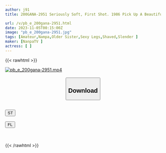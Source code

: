 ```yaml
---
author: j91
title: 200GANA-2951 Seriously Soft, First Shot. 1986 Pick Up A Beautiful Lady In Fashionable Midtown! Super Beautiful Legs With A Model Body! ! ! A Natural Girl Who Is The Complete Opposite Of What She Looks Like And Comes Along With Hoi Hoi! A Sexy Lady Who Shakes Her Hips Voluntarily, Squirts Like A Waterfall From The Foot Of Her Long Legs! ! ! (Asami Mizuhata)

url: /v/pb_e_200gana-2951.html
date: 2023-11-05T00:15:00Z
image: "pb_e_200gana-2951.jpg"
tags: [Amateur,Nampa,Older Sister,Sexy Legs,Shaved,Slender ]
maker: [NanpaTV ]
actress: [ ]
---
```



{{< rawhtml >}}

<div class="video" data-videoid="eKJry3ZO4KSYlzk">
    <a href="javascript:;">
        <img src="https://my.j91.asia/v/pb_e_200gana-2951.jpg" width="WIDTH" height="HEIGHT" alt="pb_e_200gana-2951.mp4" loading="lazy">
    </a>
</div>

<script type="text/javascript" src="https://j91.asia/asset/on-demand-st.js"></script>

<br>
  <link rel="stylesheet" href="https://j91.asia/asset/bs5.css">
  
  <center>
  <button class="btn btn-primary" type="button" data-bs-toggle="collapse" data-bs-target=".multi-collapse" aria-expanded="false" aria-controls="multiCollapseExample1 multiCollapseExample2"><h2>Download</h2></button></center>
</p>
<div class="row">
  <div class="col">
    <div class="collapse multi-collapse" id="multiCollapseExample1">
      <div class="card card-body">
	      	      <br>
<div class="buttons">  
<a href="https://streamtape.to/v/eKJry3ZO4KSYlzk" target="_blank"><button class="btn-hover color-3"><i class="fa fa-download"></i> ST</button></a></div>
    </div>
  </div>
</div>
  <div class="col">
    <div class="collapse multi-collapse" id="multiCollapseExample2">
      <div class="card card-body">
	      <br>
<div class="buttons">
    <a href="https://filelions.online/f/90laj6ysxt7o" target="_blank"><button class="btn-hover color-9"><i class="fa fa-download"></i> FL</button></a></div>
<br><br>
      </div>
    </div>
  </div>
</div>

{{< /rawhtml >}}

